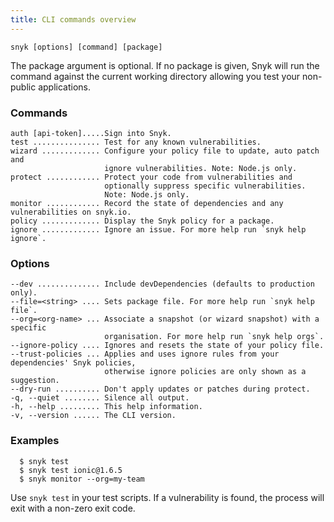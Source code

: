 ```yaml
---
title: CLI commands overview
---
```


```console
snyk [options] [command] [package]
```
The package argument is optional. If no package is given, Snyk will run the command against the current working directory allowing you test your non-public applications.

### Commands

```console
auth [api-token].....Sign into Snyk.
test ............... Test for any known vulnerabilities.
wizard ............. Configure your policy file to update, auto patch and
                     ignore vulnerabilities. Note: Node.js only.
protect ............ Protect your code from vulnerabilities and
                     optionally suppress specific vulnerabilities.
                     Note: Node.js only.
monitor ............ Record the state of dependencies and any vulnerabilities on snyk.io.
policy ............. Display the Snyk policy for a package.
ignore ............. Ignore an issue. For more help run `snyk help ignore`.
```

### Options

```console
--dev .............. Include devDependencies (defaults to production only).
--file=<string> .... Sets package file. For more help run `snyk help file`.
--org=<org-name> ... Associate a snapshot (or wizard snapshot) with a specific
                     organisation. For more help run `snyk help orgs`.
--ignore-policy .... Ignores and resets the state of your policy file.
--trust-policies ... Applies and uses ignore rules from your dependencies' Snyk policies,
                     otherwise ignore policies are only shown as a suggestion.
--dry-run .......... Don't apply updates or patches during protect.
-q, --quiet ........ Silence all output.
-h, --help ......... This help information.
-v, --version ...... The CLI version.
```

### Examples

```console
  $ snyk test
  $ snyk test ionic@1.6.5
  $ snyk monitor --org=my-team
```

<p class="layout-aside backdrop-glowing u--push-bottom-l u--push-top-l">
  Use <code>snyk test</code> in your test scripts. If a vulnerability is found, the process will exit with a non-zero exit code.
</p>
